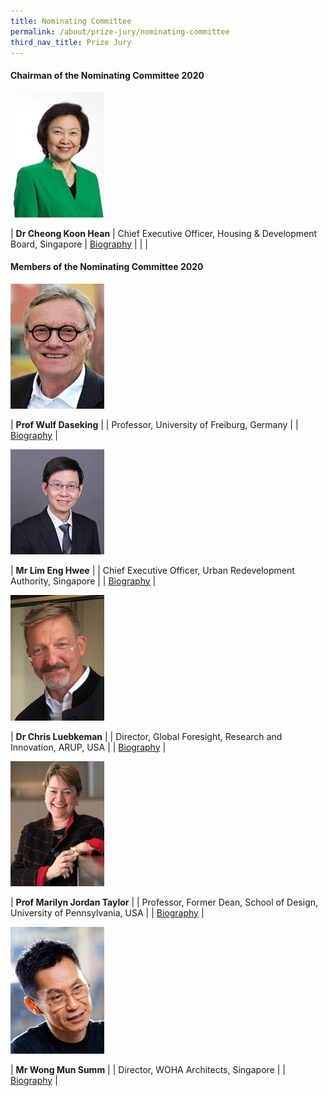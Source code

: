 ```yaml
---
title: Nominating Committee
permalink: /about/prize-jury/nominating-committee
third_nav_title: Prize Jury
---
```


#### **Chairman of the Nominating Committee 2020**

<img src="/images/jury/cheong-koon-hean.jpg" width="150" alt="Cheong Koon Hean" />

| **Dr Cheong Koon Hean** | Chief Executive Officer, Housing & Development Board, Singapore | [Biography](/about/prize-jury/prize-council/peter-ho/) |
| |

#### **Members of the Nominating Committee 2020**

<div style="width:150px"><img src="/images/jury/wulf-daseking.jpg" alt="Wulf Daseking" /></div>

| **Prof Wulf Daseking** |
| Professor, University of Freiburg, Germany |
| [Biography](www.google.com) |

<div style="width:150px"><img src="/images/jury/lim-eng-hwee.jpeg" alt="Lim Eng Hwee" /></div>

| **Mr Lim Eng Hwee** | 
| Chief Executive Officer, Urban Redevelopment Authority, Singapore | 
| [Biography](www.google.com) |

<div style="width:150px"><img src="/images/jury/chris-luebkeman.jpg" alt="Chris Luebkeman" /></div>

| **Dr Chris Luebkeman** |
| Director, Global Foresight, Research and Innovation, ARUP, USA |
| [Biography](www.google.com) |

<div style="width:150px"><img src="/images/jury/marilyn-taylor.jpg" alt="Marilyn Taylor" /></div>

| **Prof Marilyn Jordan Taylor** |
| Professor, Former Dean, School of Design, University of Pennsylvania, USA |
| [Biography](www.google.com) |

<div style="width:150px"><img src="/images/jury/wong-mun-summ.jpg" alt="Wong Mun Summ" /></div>

| **Mr Wong Mun Summ** |
| Director, WOHA Architects, Singapore |
| [Biography](www.google.com) |
